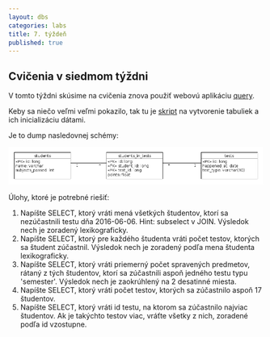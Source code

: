```yaml
---
layout: dbs
categories: labs
title: 7. týždeň
published: true
---
```


## Cvičenia v siedmom týždni

V tomto týždni skúsime na cvičenia znova použiť webovú aplikáciu [query](https://query.fiit.stuba.sk).

Keby sa niečo veľmi veľmi pokazilo, tak tu je [skript](/labs/files/lab07/students_dump.sql) na vytvorenie tabuliek a ich inicializáciu dátami.

Je to dump nasledovnej schémy:

![Dátový model](/labs/files/lab07/students.png "fyzický dátový model Študenti & testy")

Úlohy, ktoré je potrebné riešiť:

1. Napíšte SELECT, ktorý vráti mená všetkých študentov, ktorí sa nezúčastnili testu dňa 2016-06-06. Hint: subselect v JOIN. Výsledok nech je zoradený lexikograficky.
2. Napíšte SELECT, ktorý pre každého študenta vráti počet testov, ktorých sa študent zúčastnil. Výsledok nech je zoradený podľa mena študenta lexikograficky.
3. Napíšte SELECT, ktorý vráti priemerný počet spravených predmetov, rátaný z tých študentov, ktorí sa zúčastnili aspoň jedného testu typu 'semester'. Výsledok nech je zaokrúhlený na 2 desatinné miesta.
4. Napíšte SELECT, ktorý vráti počet testov, ktorých sa zúčastnilo aspoň 17 študentov.
5. Napíšte SELECT, ktorý vráti id testu, na ktorom sa zúčastnilo najviac študentov. Ak je takýchto testov viac, vráťte všetky z nich, zoradené podľa id vzostupne.


